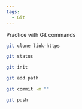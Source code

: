 ```yaml
---
tags:
  - Git
---
```

Practice with Git commands
```bash
git clone link-https
```
```bash
git status
```
```bash
git init
```
```bash
git add path
```
```bash
git commit -m ""
```
```bash
git push
```